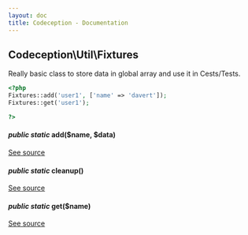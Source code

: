 ```yaml
---
layout: doc
title: Codeception - Documentation
---
```



## Codeception\Util\Fixtures



Really basic class to store data in global array and use it in Cests/Tests.

```php
<?php
Fixtures::add('user1', ['name' => 'davert']);
Fixtures::get('user1');

?>
```


#### *public static* add($name, $data) 

[See source](https://github.com/Codeception/Codeception/blob/master/src/Codeception/Util/Fixtures.php#L21)

#### *public static* cleanup() 

[See source](https://github.com/Codeception/Codeception/blob/master/src/Codeception/Util/Fixtures.php#L35)

#### *public static* get($name) 

[See source](https://github.com/Codeception/Codeception/blob/master/src/Codeception/Util/Fixtures.php#L26)

